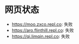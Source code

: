 # 网页状态
- https://moo.zxco.repl.co: 失败
- https://aro.flinthill.repl.co: 失败
- https://qi.limqin.repl.co: 失败
